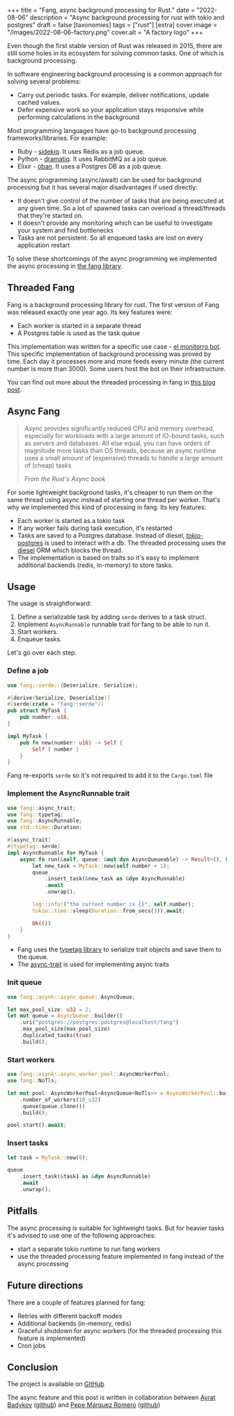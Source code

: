 +++
title = "Fang, async background processing for Rust."
date = "2022-08-06"
description = "Async background processing for rust with tokio and postgres"
draft = false
[taxonomies]
tags = ["rust"]
[extra]
cover.image = "/images/2022-08-06-factory.png"
cover.alt = "A factory logo"
+++


Even though the first stable version of Rust was released in 2015, there are still some holes in its ecosystem for solving common tasks. One of which is background processing.

In software engineering background processing is a common approach for solving several problems:

- Carry out periodic tasks. For example, deliver notifications, update cached values.
- Defer expensive work so your application stays responsive while performing calculations in the background

Most programming languages have go-to background processing frameworks/libraries. For example:

- Ruby - [sidekiq](https://github.com/mperham/sidekiq). It uses Redis as a job queue.
- Python - [dramatiq](https://github.com/Bogdanp/dramatiq). It uses RabbitMQ as a job queue.
- Elixir - [oban](https://github.com/sorentwo/oban). It uses a Postgres DB as a job queue.

The async programming (async/await) can be used for background processing but it has several major disadvantages if used directly:

- It doesn't give control of the number of tasks that are being executed at any given time. So a lot of spawned tasks can overload a thread/threads that they're started on.
- It doesn't provide any monitoring which can be useful to investigate your system and find bottlenecks
- Tasks are not persistent. So all enqueued tasks are lost on every application restart

To solve these shortcomings of the async programming we implemented the async processing in [the fang library](https://github.com/ayrat555/fang).

## Threaded Fang

Fang is a background processing library for rust. The first version of Fang was released exactly one year ago. Its key features were:

- Each worker is started in a separate thread
- A Postgres table is used as the task queue

This implementation was written for a specific use case - [el monitorro bot](https://github.com/ayrat555/el_monitorro). This specific implementation of background processing was proved by time. Each day it processes more and more feeds every minute (the current number is more than 3000). Some users host the bot on their infrastructure.

You can find out more about the threaded processing in fang in [this blog post](https://www.badykov.com/rust/fang/).

## Async Fang

<blockquote>
  <p>
Async provides significantly reduced CPU and memory overhead, especially for workloads with a large amount of IO-bound tasks, such as servers and databases. All else equal, you can have orders of magnitude more tasks than OS threads, because an async runtime uses a small amount of (expensive) threads to handle a large amount of (cheap) tasks
  </p>
  <footer><cite title="Async book">From the Rust's Async book</cite></footer>
</blockquote>

For some lightweight background tasks, it's cheaper to run them on the same thread using async instead of starting one thread per worker. That's why we implemented this kind of processing in fang. Its key features:

- Each worker is started as a tokio task
- If any worker fails during task execution, it's restarted
- Tasks are saved to a Postgres database. Instead of diesel, [tokio-postgres](https://github.com/sfackler/rust-postgres) is used to interact with a db. The threaded processing uses the [diesel](https://github.com/diesel-rs/diesel) ORM which blocks the thread.
- The implementation is based on traits so it's easy to implement additional backends (redis, in-memory) to store tasks.

## Usage

The usage is straightforward:

1. Define a serializable task by adding `serde` derives to a task struct.
2. Implement `AsyncRunnable` runnable trait for fang to be able to run it.
3. Start workers.
4. Enqueue tasks.

Let's go over each step.

### Define a job

```rust
use fang::serde::{Deserialize, Serialize};

#[derive(Serialize, Deserialize)]
#[serde(crate = "fang::serde")]
pub struct MyTask {
    pub number: u16,
}

impl MyTask {
    pub fn new(number: u16) -> Self {
        Self { number }
    }
}
```

Fang re-exports `serde` so it's not required to add it to the `Cargo.toml` file


### Implement the AsyncRunnable trait

```rust
use fang::async_trait;
use fang::typetag;
use fang::AsyncRunnable;
use std::time::Duration;

#[async_trait]
#[typetag::serde]
impl AsyncRunnable for MyTask {
    async fn run(&self, queue: &mut dyn AsyncQueueable) -> Result<(), Error> {
        let new_task = MyTask::new(self.number + 1);
        queue
            .insert_task(&new_task as &dyn AsyncRunnable)
            .await
            .unwrap();

        log::info!("the current number is {}", self.number);
        tokio::time::sleep(Duration::from_secs(3)).await;

        Ok(())
    }
}

```

- Fang uses the [typetag library](https://github.com/dtolnay/typetag) to serialize trait objects and save them to the queue.
- The [async-trait](https://github.com/dtolnay/async-trait) is used for implementing async traits

### Init queue

```rust
use fang::asynk::async_queue::AsyncQueue;

let max_pool_size: u32 = 2;
let mut queue = AsyncQueue::builder()
    .uri("postgres://postgres:postgres@localhost/fang")
    .max_pool_size(max_pool_size)
    .duplicated_tasks(true)
    .build();
```


### Start workers

```rust
use fang::asynk::async_worker_pool::AsyncWorkerPool;
use fang::NoTls;

let mut pool: AsyncWorkerPool<AsyncQueue<NoTls>> = AsyncWorkerPool::builder()
    .number_of_workers(10_u32)
    .queue(queue.clone())
    .build();

pool.start().await;
```

### Insert tasks

```rust
let task = MyTask::new(0);

queue
    .insert_task(&task1 as &dyn AsyncRunnable)
    .await
    .unwrap();
```

## Pitfalls

The async processing is suitable for lightweight tasks. But for heavier tasks it's advised to use one of the following approaches:

- start a separate tokio runtime to run fang workers
- use the threaded processing feature implemented in fang instead of the async processing

## Future directions

There are a couple of features planned for fang:

- Retries with different backoff modes
- Additional backends (in-memory, redis)
- Graceful shutdown for async workers (for the threaded processing this feature is implemented)
- Cron jobs

## Conclusion

The project is available on [GitHub](https://github.com/ayrat555/fang)

The async feature and this post is written in collaboration between [Ayrat Badykov](https://www.badykov.com/) ([github](https://github.com/ayrat555)) and [Pepe Márquez Romero](https://pxp9.github.io/) ([github](https://github.com/pxp9))
